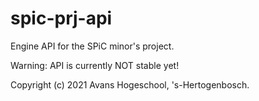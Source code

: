 # spic-prj-api
Engine API for the SPiC minor's project.

Warning: API is currently NOT stable yet!

Copyright (c) 2021 Avans Hogeschool, 's-Hertogenbosch.
